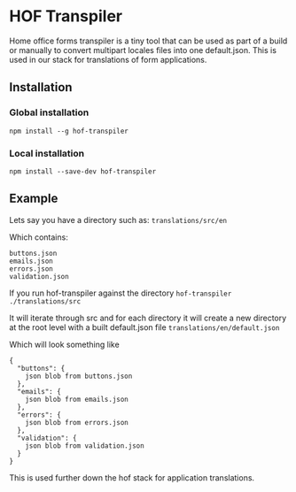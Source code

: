 # HOF Transpiler

Home office forms transpiler is a tiny tool that can be used as part of a build or manually to convert multipart locales files into one default.json. This is used in our stack for translations of form applications.

## Installation

### Global installation

```npm install --g hof-transpiler```

### Local installation

```npm install --save-dev hof-transpiler```

## Example

Lets say you have a directory such as: ```translations/src/en```

Which contains:
```
buttons.json
emails.json
errors.json
validation.json
```

If you run hof-transpiler against the directory ```hof-transpiler ./translations/src```

It will iterate through src and for each directory it will create a new directory at the root level with a built default.json file ```translations/en/default.json```

Which will look something like

```
{
  "buttons": {
    json blob from buttons.json
  },
  "emails": {
    json blob from emails.json
  },
  "errors": {
    json blob from errors.json
  },
  "validation": {
    json blob from validation.json
  }
}
```

This is used further down the hof stack for application translations.